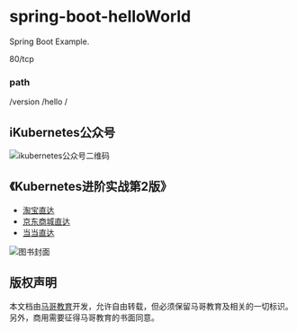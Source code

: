 # spring-boot-helloWorld
Spring Boot Example.

80/tcp

### path
/version 
/hello 
/ 

## iKubernetes公众号

![ikubernetes公众号二维码](https://github.com/iKubernetes/Kubernetes_Advanced_Practical_2rd/raw/main/imgs/iKubernetes%E5%85%AC%E4%BC%97%E5%8F%B7%E4%BA%8C%E7%BB%B4%E7%A0%81.jpg)

## 《Kubernetes进阶实战第2版》

- [淘宝直达](https://s.taobao.com/search?q=kubernetes%E8%BF%9B%E9%98%B6%E5%AE%9E%E6%88%98%E7%AC%AC2%E7%89%88&imgfile=&commend=all&ssid=s5-e&search_type=item&sourceId=tb.index&spm=a21bo.2017.201856-taobao-item.1&ie=utf8&initiative_id=tbindexz_20170306)
- [京东商城直达](https://search.jd.com/Search?keyword=kubernetes%E8%BF%9B%E9%98%B6%E5%AE%9E%E6%88%98%E7%AC%AC2%E7%89%88&enc=utf-8&suggest=2.def.0.base&wq=kubernetes%E8%BF%9B%E9%98%B6%E5%AE%9E%E6%88%98&pvid=286ff777931e4075a762f321a0fb1139)
- [当当直达](http://search.dangdang.com/?key=kubernetes%BD%F8%BD%D7%CA%B5%D5%BD%B5%DA%B6%FE%B0%E6&act=input)

![图书封面](https://github.com/iKubernetes/Kubernetes_Advanced_Practical_2rd/raw/main/imgs/book.jpg)


## 版权声明
本文档由[马哥教育](www.magedu.com)开发，允许自由转载，但必须保留马哥教育及相关的一切标识。另外，商用需要征得马哥教育的书面同意。
